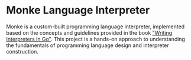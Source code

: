 # Monke Language Interpreter

Monke is a custom-built programming language interpreter, implemented based on the concepts and guidelines provided in the book ["Writing Interpreters in Go"](https://interpreterbook.com/). This project is a hands-on approach to understanding the fundamentals of programming language design and interpreter construction.
